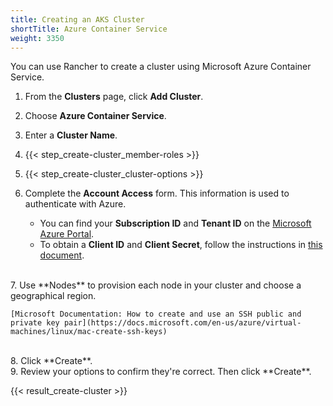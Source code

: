 ```yaml
---
title: Creating an AKS Cluster
shortTitle: Azure Container Service
weight: 3350
---
```


You can use Rancher to create a cluster using Microsoft Azure Container Service.

<!-- VJF... Broken tag for: beta-note_azure -->

1. From the **Clusters** page, click **Add Cluster**.

2. Choose **Azure Container Service**.

3. Enter a **Cluster Name**.

4. {{< step_create-cluster_member-roles >}}

5. {{< step_create-cluster_cluster-options >}}

6.	Complete the **Account Access** form. This information is used to authenticate with Azure.

	-	You can find your **Subscription ID** and **Tenant ID** on the [Microsoft Azure Portal](https://portal.azure.com/).
	-	To obtain a **Client ID** and **Client Secret**, follow the instructions in [this document](https://www.packer.io/docs/builders/azure-setup.html).
<br/>
7. Use **Nodes** to provision each node in your cluster and choose a geographical region.

	[Microsoft Documentation: How to create and use an SSH public and private key pair](https://docs.microsoft.com/en-us/azure/virtual-machines/linux/mac-create-ssh-keys)
<br/>
8. Click **Create**.
<br/>
9. Review your options to confirm they're correct. Then click **Create**.

{{< result_create-cluster >}}
